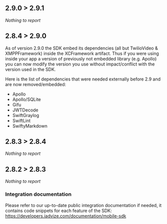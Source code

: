 ## 2.9.0 > 2.9.1

*Nothing to report*

## 2.8.4 > 2.9.0

As of version 2.9.0 the SDK embed its dependencies (all but TwilioVideo & XMPPFramework) inside the XCFramework artifact. Thus if you were using inside your app a version of previously not embedded library (e.g. Apollo) you can now modify the version you use without impact/conflict with the version used in the SDK.

Here is the list of dependencies that were needed externally before 2.9 and are now removed/embedded:

- Apollo
- Apollo/SQLite
- Gifu
- JWTDecode
- SwiftGraylog
- SwiftLint
- SwiftyMarkdown

## 2.8.3 > 2.8.4

*Nothing to report*

## 2.8.2 > 2.8.3

*Nothing to report*

### Integration documentation

Please refer to our up-to-date public integration documentation if needed, it contains code snippets
for each feature of the SDK:
https://developers.iadvize.com/documentation/mobile-sdk